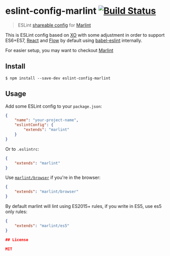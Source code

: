 # eslint-config-marlint [![Build Status](https://travis-ci.org/traveloka/eslint-config-marlint.svg?branch=master)](https://travis-ci.org/traveloka/eslint-config-marlint)

> ESLint [shareable config](http://eslint.org/docs/developer-guide/shareable-configs.html) for [Marlint](https://github.com/traveloka/marlint)

This is ESLint config based on [XO](https://github.com/sindresorhus/xo) with some adjustment in order to support ES6+ES7, [React](https://facebook.github.io/react) and [Flow](http://flowtype.org/) by default using [babel-eslint](https://github.com/babel/babel-eslint) internally.

For easier setup, you may want to checkout [Marlint](https://github.com/traveloka/marlint)

## Install

```
$ npm install --save-dev eslint-config-marlint
```


## Usage

Add some ESLint config to your `package.json`:

```json
{
	"name": "your-project-name",
	"eslintConfig": {
		"extends": "marlint"
	}
}
```

Or to `.eslintrc`:

```json
{
	"extends": "marlint"
}
```

Use [`marlint/browser`](browser.js) if you're in the browser:

```json
{
	"extends": "marlint/browser"
}
```

By default marlint will lint using ES2015+ rules, if you write in ES5, use es5 only rules:

```json
{
	"extends": "marlint/es5"
}

## License

MIT
